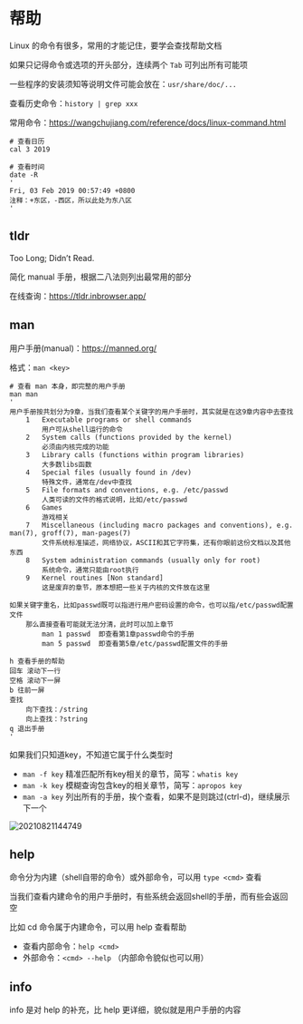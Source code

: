 # 帮助

Linux 的命令有很多，常用的才能记住，要学会查找帮助文档

如果只记得命令或选项的开头部分，连续两个 `Tab` 可列出所有可能项

一些程序的安装须知等说明文件可能会放在：`usr/share/doc/...`

查看历史命令：`history | grep xxx`

常用命令：<https://wangchujiang.com/reference/docs/linux-command.html>

```shell
# 查看日历
cal 3 2019

# 查看时间
date -R
'
Fri, 03 Feb 2019 00:57:49 +0800
注释：+东区，-西区，所以此处为东八区
'
```

## tldr

Too Long; Didn’t Read.

简化 manual 手册，根据二八法则列出最常用的部分

在线查询：<https://tldr.inbrowser.app/>

## man

用户手册(manual)：<https://manned.org/>

格式：`man <key>`

```shell
# 查看 man 本身，即完整的用户手册
man man
'
用户手册按共划分为9章，当我们查看某个关键字的用户手册时，其实就是在这9章内容中去查找
    1   Executable programs or shell commands
        用户可从shell运行的命令
    2   System calls (functions provided by the kernel)
        必须由内核完成的功能
    3   Library calls (functions within program libraries)
        大多数libs函数
    4   Special files (usually found in /dev)
        特殊文件，通常在/dev中查找
    5   File formats and conventions, e.g. /etc/passwd
        人类可读的文件的格式说明，比如/etc/passwd
    6   Games
        游戏相关
    7   Miscellaneous (including macro packages and conventions), e.g. man(7), groff(7), man-pages(7)
        文件系统标准描述，网络协议，ASCII和其它字符集，还有你眼前这份文档以及其他东西
    8   System administration commands (usually only for root)
        系统命令，通常只能由root执行
    9   Kernel routines [Non standard]
        这是废弃的章节，原本想把一些关于内核的文件放在这里

如果关键字重名，比如passwd既可以指进行用户密码设置的命令，也可以指/etc/passwd配置文件
    那么直接查看可能就无法分清，此时可以加上章节
        man 1 passwd  即查看第1章passwd命令的手册
        man 5 passwd  即查看第5章/etc/passwd配置文件的手册

h 查看手册的帮助
回车 滚动下一行
空格 滚动下一屏
b 往前一屏
查找
    向下查找：/string
    向上查找：?string
q 退出手册
'
```

如果我们只知道key，不知道它属于什么类型时

- `man -f key` 精准匹配所有key相关的章节，简写：`whatis key`
- `man -k key` 模糊查询包含key的相关章节，简写：`apropos key`
- `man -a key` 列出所有的手册，挨个查看，如果不是则跳过(ctrl-d)，继续展示下一个

![20210821144749](http://image.zuoright.com/20210821144749.png)

## help

命令分为内建（shell自带的命令）或外部命令，可以用 `type <cmd>` 查看

当我们查看内建命令的用户手册时，有些系统会返回shell的手册，而有些会返回空

比如 cd 命令属于内建命令，可以用 help 查看帮助

- 查看内部命令：`help <cmd>`
- 外部命令：`<cmd> --help` （内部命令貌似也可以用）

## info

info 是对 help 的补充，比 help 更详细，貌似就是用户手册的内容
